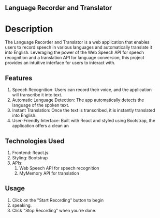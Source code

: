 ## Language Recorder and Translator
# Description
The Language Recorder and Translator is a web application that enables users to record speech in various languages and automatically translate it into English. Leveraging the power of the Web Speech API for speech recognition and a translation API for language conversion, this project provides an intuitive interface for users to interact with.

## Features 
1. Speech Recognition: Users can record their voice, and the application will transcribe it into text.
2. Automatic Language Detection: The app automatically detects the language of the spoken text.
3. Instant Translation: Once the text is transcribed, it is instantly translated into English.
4. User-Friendly Interface: Built with React and styled using Bootstrap, the application offers a clean an

## Technologies Used
1. Frontend: React.js
2. Styling: Bootstrap
3. APIs:
   1. Web Speech API for speech recognition
   2. MyMemory API for translation
## Usage
1. Click on the "Start Recording" button to begin 
2. speaking.
3. Click "Stop Recording" when you're done. 